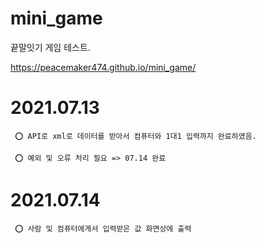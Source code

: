 # mini_game
 끝말잇기 게임 테스트.
 
 https://peacemaker474.github.io/mini_game/
# 2021.07.13
     ⭕ API로 xml로 데이터를 받아서 컴퓨터와 1대1 입력까지 완료하였음.
     
     ⭕ 예외 및 오류 처리 필요 => 07.14 완료
# 2021.07.14
     ⭕ 사람 및 컴퓨터에게서 입력받은 값 화면상에 출력
